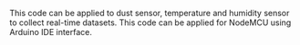 This code can be applied to dust sensor, temperature and humidity sensor to collect real-time datasets. 
This code can be applied for NodeMCU using Arduino IDE interface. 
